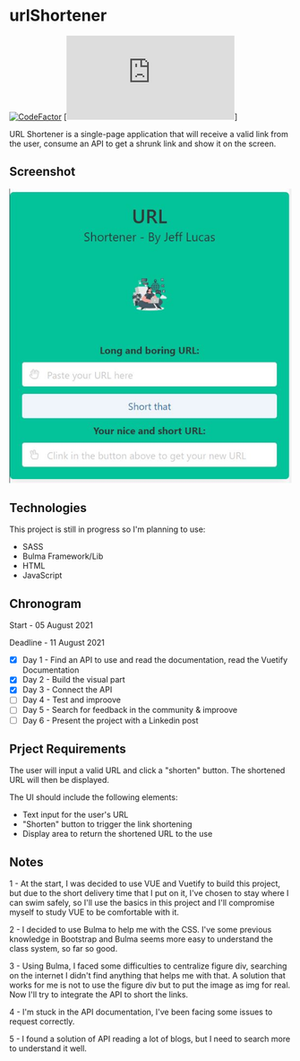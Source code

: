 # urlShortener

[![CodeFactor](https://www.codefactor.io/repository/github/jeflucas/urlshortener/badge)](https://www.codefactor.io/repository/github/jeflucas/urlshortener)
[![Live Visualization](https://jeflucas.github.io/urlShortener/index.html "urlShortener")]


URL Shortener is a single-page application that will receive a valid link from the user, consume an API to get a shrunk link and show it on the screen.

## Screenshot


![](/img/Capture.JPG)

## Technologies

This project is still in progress so I'm planning to use:

- SASS
- Bulma Framework/Lib
- HTML
- JavaScript

## Chronogram

Start    - 05 August 2021

Deadline - 11 August 2021

- [x] Day 1 - Find an API to use and read the documentation, read the Vuetify Documentation
- [X] Day 2 - Build the visual part
- [X] Day 3 - Connect the API
- [ ] Day 4 - Test and improove
- [ ] Day 5 - Search for feedback in the community & improove
- [ ] Day 6 - Present the project with a Linkedin post

## Prject Requirements

The user will input a valid URL and click a "shorten" button. The shortened URL will then be displayed.

The UI should include the following elements:

- Text input for the user's URL
- "Shorten" button to trigger the link shortening
- Display area to return the shortened URL to the use

## Notes 

1 - At the start, I was decided to use VUE and Vuetify to build this project, but due to the short delivery time that I put on it, I've chosen to stay where I can swim safely, so I'll use the basics in this project and I'll compromise myself to study VUE to be comfortable with it.

2 - I decided to use Bulma to help me with the CSS. I've some previous knowledge in Bootstrap and Bulma seems more easy to understand the class system, so far so good.

3 - Using Bulma, I faced some difficulties to centralize figure div, searching on the internet I didn't find anything that helps me with that. A solution that works for me is not to use the figure div but to put the image as img for real. Now I'll try to integrate the API to short the links.

4 - I'm stuck in the API documentation, I've been facing some issues to request correctly.

5 - I found a solution of API reading a lot of blogs, but I need to search more to understand it well.